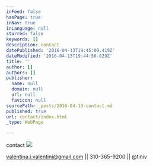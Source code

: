 ```yaml
---
inFeed: false
hasPage: true
inNav: true
inLanguage: null
starred: false
keywords: []
description: contact
datePublished: '2016-04-13T19:45:00.419Z'
dateModified: '2016-04-13T19:44:56.029Z'
title: ''
author: []
authors: []
publisher:
  name: null
  domain: null
  url: null
  favicon: null
sourcePath: _posts/2016-04-13-contact.md
published: true
url: contact/index.html
_type: WebPage

---
```

contact
![](https://the-grid-user-content.s3-us-west-2.amazonaws.com/5c550de2-92cc-4037-8df1-6075be01987f.jpg)

valentina.i.valentini@gmail.com  ||  310-365-9200  ||  @tiniv